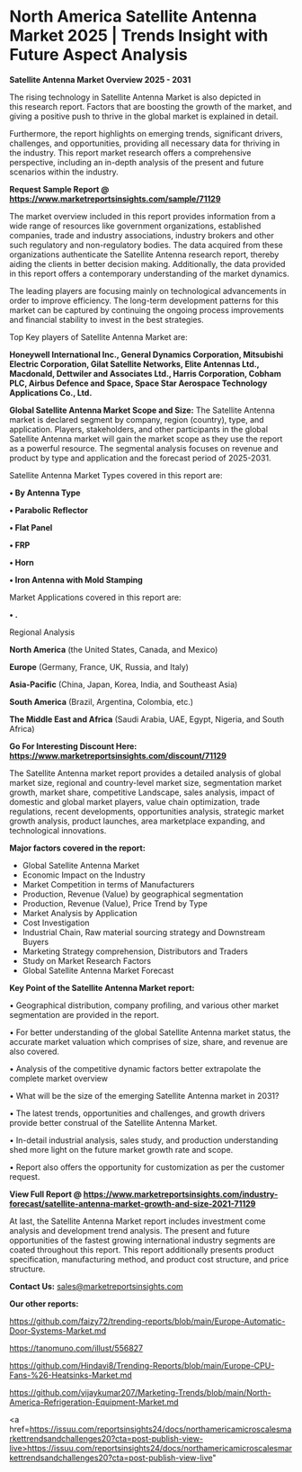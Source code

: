 # North America Satellite Antenna Market 2025 | Trends Insight with Future Aspect Analysis

<Strong> Satellite Antenna Market Overview 2025 - 2031</strong>

The rising technology in Satellite Antenna Market is also depicted in this research report. Factors that are boosting the growth of the market, and giving a positive push to thrive in the global market is explained in detail.

Furthermore, the report highlights on emerging trends, significant drivers, challenges, and opportunities, providing all necessary data for thriving in the industry. This report market research offers a comprehensive perspective, including an in-depth analysis of the present and future scenarios within the industry.

<strong>Request Sample Report @ <a href=https://www.marketreportsinsights.com/sample/71129>https://www.marketreportsinsights.com/sample/71129</a></strong>

The market overview included in this report provides information from a wide range of resources like government organizations, established companies, trade and industry associations, industry brokers and other such regulatory and non-regulatory bodies. The data acquired from these organizations authenticate the Satellite Antenna research report, thereby aiding the clients in better decision making. Additionally, the data provided in this report offers a contemporary understanding of the market dynamics.

The leading players are focusing mainly on technological advancements in order to improve efficiency. The long-term development patterns for this market can be captured by continuing the ongoing process improvements and financial stability to invest in the best strategies.

Top Key players of Satellite Antenna Market are:

<strong>Honeywell International Inc., General Dynamics Corporation, Mitsubishi Electric Corporation, Gilat Satellite Networks, Elite Antennas Ltd., Macdonald, Dettwiler and Associates Ltd., Harris Corporation, Cobham PLC, Airbus Defence and Space, Space Star Aerospace Technology Applications Co., Ltd.</strong>

<strong><b>Global Satellite Antenna Market Scope and Size:</b></strong>
The Satellite Antenna market is declared segment by company, region (country), type, and application. Players, stakeholders, and other participants in the global Satellite Antenna market will gain the market scope as they use the report as a powerful resource. The segmental analysis focuses on revenue and product by type and application and the forecast period of 2025-2031.

Satellite Antenna Market Types covered in this report are:

<strong>• By Antenna Type

• Parabolic Reflector

• Flat Panel

• FRP

• Horn

• Iron Antenna with Mold Stamping</strong>

Market Applications covered in this report are:

<strong>• .</strong> 

Regional Analysis

<strong>North America</strong> (the United States, Canada, and Mexico)

<strong>Europe</strong> (Germany, France, UK, Russia, and Italy)

<strong>Asia-Pacific</strong> (China, Japan, Korea, India, and Southeast Asia)

<strong>South America</strong> (Brazil, Argentina, Colombia, etc.)

<strong>The Middle East and Africa</strong> (Saudi Arabia, UAE, Egypt, Nigeria, and South Africa)

<strong>Go For Interesting Discount Here: <a href=https://www.marketreportsinsights.com/discount/71129>https://www.marketreportsinsights.com/discount/71129</a></strong>

The Satellite Antenna market report provides a detailed analysis of global market size, regional and country-level market size, segmentation market growth, market share, competitive Landscape, sales analysis, impact of domestic and global market players, value chain optimization, trade regulations, recent developments, opportunities analysis, strategic market growth analysis, product launches, area marketplace expanding, and technological innovations.

<strong><b>Major factors covered in the report:</b></strong>
<ul>
  <li>Global Satellite Antenna Market </li>
  <li>Economic Impact on the Industry</li>
  <li>Market Competition in terms of Manufacturers</li>
  <li>Production, Revenue (Value) by geographical segmentation</li>
  <li>Production, Revenue (Value), Price Trend by Type</li>
  <li>Market Analysis by Application</li>
  <li>Cost Investigation</li>
  <li>Industrial Chain, Raw material sourcing strategy and Downstream Buyers</li>
  <li>Marketing Strategy comprehension, Distributors and Traders</li>
  <li>Study on Market Research Factors</li>
  <li>Global Satellite Antenna Market Forecast</li>
</ul>

<strong><b>Key Point of the Satellite Antenna Market report:</b></strong>

• Geographical distribution, company profiling, and various other market segmentation are provided in the report.

• For better understanding of the global Satellite Antenna market status, the accurate market valuation which comprises of size, share, and revenue are also covered.

• Analysis of the competitive dynamic factors better extrapolate the complete market overview

• What will be the size of the emerging Satellite Antenna market in 2031?

• The latest trends, opportunities and challenges, and growth drivers provide better construal of the Satellite Antenna Market.

• In-detail industrial analysis, sales study, and production understanding shed more light on the future market growth rate and scope.

• Report also offers the opportunity for customization as per the customer request.

<strong><b>View Full Report @ <a href=https://www.marketreportsinsights.com/industry-forecast/satellite-antenna-market-growth-and-size-2021-71129>https://www.marketreportsinsights.com/industry-forecast/satellite-antenna-market-growth-and-size-2021-71129</a></b></strong>


At last, the Satellite Antenna Market report includes investment come analysis and development trend analysis. The present and future opportunities of the fastest growing international industry segments are coated throughout this report. This report additionally presents product specification, manufacturing method, and product cost structure, and price structure.

<strong>Contact Us:</strong>
sales@marketreportsinsights.com

<strong>Our other reports:</strong>

<a href=https://github.com/faizy72/trending-reports/blob/main/Europe-Automatic-Door-Systems-Market.md>https://github.com/faizy72/trending-reports/blob/main/Europe-Automatic-Door-Systems-Market.md</a>

<a href=https://tanomuno.com/illust/556827>https://tanomuno.com/illust/556827</a>

<a href=https://github.com/Hindavi8/Trending-Reports/blob/main/Europe-CPU-Fans-%26-Heatsinks-Market.md>https://github.com/Hindavi8/Trending-Reports/blob/main/Europe-CPU-Fans-%26-Heatsinks-Market.md</a>

<a href=https://github.com/vijaykumar207/Marketing-Trends/blob/main/North-America-Refrigeration-Equipment-Market.md>https://github.com/vijaykumar207/Marketing-Trends/blob/main/North-America-Refrigeration-Equipment-Market.md</a>

<a href=https://issuu.com/reportsinsights24/docs/northamericamicroscalesmarkettrendsandchallenges20?cta=post-publish-view-live>https://issuu.com/reportsinsights24/docs/northamericamicroscalesmarkettrendsandchallenges20?cta=post-publish-view-live</a>"
